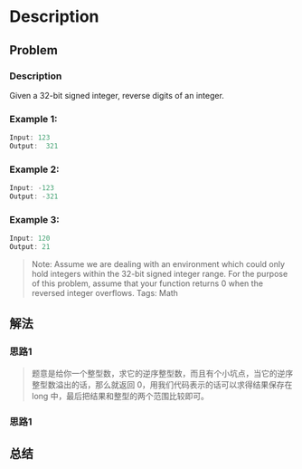 # Description

## Problem

### Description

Given a 32-bit signed integer, reverse digits of an integer.
### Example 1:
```cpp
Input: 123
Output:  321
```
### Example 2:
```cpp
Input: -123
Output: -321
```
### Example 3:
```cpp
Input: 120
Output: 21
```

> Note: Assume we are dealing with an environment which could only hold integers within the 32-bit signed integer range. For the purpose of this problem, assume that your function returns 0 when the reversed integer overflows.
> Tags: Math

## 解法
### 思路1
> 题意是给你一个整型数，求它的逆序整型数，而且有个小坑点，当它的逆序整型数溢出的话，那么就返回 0，用我们代码表示的话可以求得结果保存在 long 中，最后把结果和整型的两个范围比较即可。
### 思路1

## 总结


